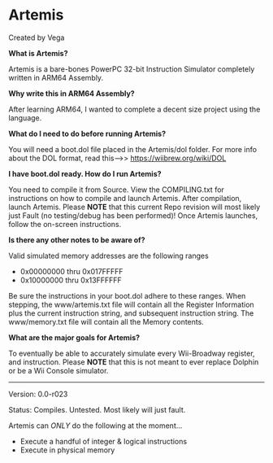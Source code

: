 # Artemis

Created by Vega

**What is Artemis?**

Artemis is a bare-bones PowerPC 32-bit Instruction Simulator completely written in ARM64 Assembly.

**Why write this in ARM64 Assembly?**

After learning ARM64, I wanted to complete a decent size project using the language.

**What do I need to do before running Artemis?**

You will need a boot.dol file placed in the Artemis/dol folder. For more info about the DOL format, read this-->> https://wiibrew.org/wiki/DOL

**I have boot.dol ready. How do I run Artemis?**

You need to compile it from Source. View the COMPILING.txt for instructions on how to compile and launch Artemis. After compilation, launch Artemis. Please **NOTE** that this current Repo revision will most likely just Fault (no testing/debug has been performed)! Once Artemis launches, follow the on-screen instructions.

**Is there any other notes to be aware of?**

Valid simulated memory addresses are the following ranges
* 0x00000000 thru 0x017FFFFF
* 0x10000000 thru 0x13FFFFFF

Be sure the instructions in your boot.dol adhere to these ranges. When stepping, the www/artemis.txt file will contain all the Register Information plus the current instruction string, and subsequent instruction string. The www/memory.txt file will contain all the Memory contents.

**What are the major goals for Artemis?**

To eventually be able to accurately simulate every Wii-Broadway register, and instruction. Please **NOTE** that this is not meant to ever replace Dolphin or be a Wii Console simulator.

-----

Version: 0.0-r023

Status: Compiles. Untested. Most likely will just fault.

Artemis can *ONLY* do the following at the moment...
* Execute a handful of integer & logical instructions
* Execute in physical memory
